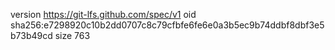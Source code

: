 version https://git-lfs.github.com/spec/v1
oid sha256:e7298920c10b2dd0707c8c79cfbfe6fe6e0a3b5ec9b74ddbf8dbf3e5b73b49cd
size 763
